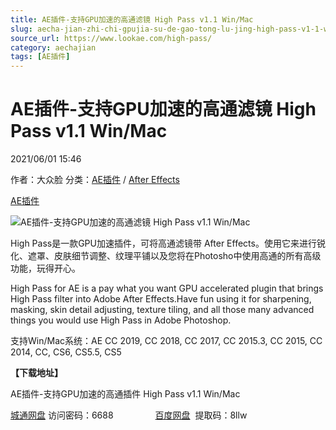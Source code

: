 ```yaml
---
title: AE插件-支持GPU加速的高通滤镜 High Pass v1.1 Win/Mac
slug: aecha-jian-zhi-chi-gpujia-su-de-gao-tong-lu-jing-high-pass-v1-1-win-mac
source_url: https://www.lookae.com/high-pass/
category: aechajian
tags: [AE插件]
---
```

# AE插件-支持GPU加速的高通滤镜 High Pass v1.1 Win/Mac

2021/06/01 15:46

作者：大众脸
分类：[AE插件](https://www.lookae.com/after-effects/aechajian/) / [After Effects](https://www.lookae.com/after-effects/)

[AE插件](https://www.lookae.com/tag/ae%e6%8f%92%e4%bb%b6/)

![AE插件-支持GPU加速的高通滤镜 High Pass v1.1 Win/Mac](https://www.lookae.com/wp-content/uploads/2021/06/High-Pass.jpg "AE插件-支持GPU加速的高通滤镜 High Pass v1.1 Win/Mac-LookAE.com")

High Pass是一款GPU加速插件，可将高通滤镜带 After Effects。使用它来进行锐化、遮罩、皮肤细节调整、纹理平铺以及您将在Photosho中使用高通的所有高级功能，玩得开心。

High Pass for AE is a pay what you want GPU accelerated plugin that brings High Pass filter into Adobe After Effects.Have fun using it for sharpening, masking, skin detail adjusting, texture tiling, and all those many advanced things you would use High Pass in Adobe Photoshop.

支持Win/Mac系统：AE CC 2019, CC 2018, CC 2017, CC 2015.3, CC 2015, CC 2014, CC, CS6, CS5.5, CS5

**【下载地址】**

AE插件-支持GPU加速的高通插件 High Pass v1.1 Win/Mac

[城通网盘](https://089u.com/f/680462-497667206-5ff734) 访问密码：6688                 [百度网盘](https://pan.baidu.com/s/1VdeD1pVZB2Dm1Bw2UqknVQ)  提取码：8llw
